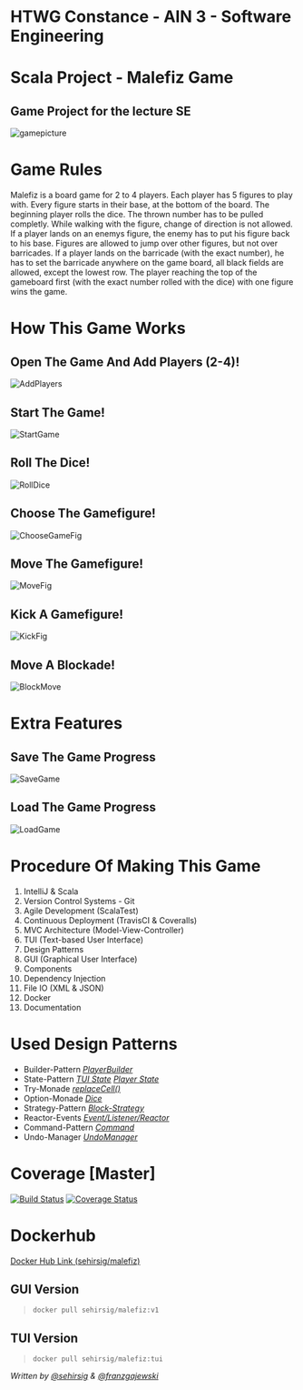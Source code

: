 # HTWG Constance - AIN 3 - Software Engineering
# Scala Project - Malefiz Game
## Game Project for the lecture SE

![gamepicture](https://user-images.githubusercontent.com/81407658/114448533-f96ce480-9bd3-11eb-93a7-74dc0941f6c1.jpg)


# Game Rules
Malefiz is a board game for 2 to 4 players. Each player has 5 figures to play with. Every figure starts in their base, at the bottom of the board. The beginning player rolls the dice. The thrown number has to be pulled completly. While walking with the figure, change of direction is not allowed. If a player lands on an enemys figure, the enemy has to put his figure back to his base. Figures are allowed to jump over other figures, but not over barricades. If a player lands on the barricade (with the exact number), he has to set the barricade anywhere on the game board, all black fields are allowed, except the lowest row. The player reaching the top of the gameboard first (with the exact number rolled with the dice) with one figure wins the game.

# How This Game Works
## Open The Game And Add Players (2-4)!
![AddPlayers](https://media1.giphy.com/media/08wXVjeDiLUJRTpbmT/giphy.gif)
## Start The Game!

![StartGame](https://media0.giphy.com/media/TtQEBzPCN0VPwfuYsy/giphy.gif)
## Roll The Dice!
![RollDice](https://media1.giphy.com/media/sOmkUSZknIfG7oPllP/giphy.gif)
## Choose The Gamefigure!
![ChooseGameFig](https://media4.giphy.com/media/jwDEbzvgWz9KhIOI2U/giphy.gif)
## Move The Gamefigure!
![MoveFig](https://media1.giphy.com/media/OIl7bsl0qQZ3ohONdW/giphy.gif)
## Kick A Gamefigure!
![KickFig](https://media0.giphy.com/media/EtHxH94U4jjW3dsG9D/giphy.gif)
## Move A Blockade!
![BlockMove](https://media2.giphy.com/media/PBaipOQTlGIAIwcd6U/giphy.gif)

# Extra Features
## Save The Game Progress
![SaveGame](https://media3.giphy.com/media/idnf5TMhaVC5So1MSj/giphy.gif)
## Load The Game Progress
![LoadGame](https://media2.giphy.com/media/J7sybAKJ3JTQit5aQS/giphy.gif)

# Procedure Of Making This Game

 1. IntelliJ & Scala
 2. Version Control Systems - Git
 3. Agile Development (ScalaTest)
 4. Continuous Deployment (TravisCI & Coveralls)
 5. MVC Architecture (Model-View-Controller)
 6. TUI (Text-based User Interface)
 7. Design Patterns
 8. GUI (Graphical User Interface)
 9. Components
 10. Dependency Injection
 11. File IO (XML & JSON)
 12. Docker 
 13. Documentation


# Used Design Patterns
* Builder-Pattern *[PlayerBuilder](https://github.com/franzgajewski/malefiz/blob/master/src/main/scala/de/htwg/se/malefiz/model/playerComponent/PlayerBuilder.scala)*
* State-Pattern [*TUI State*](https://github.com/franzgajewski/malefiz/blob/master/src/main/scala/de/htwg/se/malefiz/aview/TUIState.scala)  [*Player State*](https://github.com/franzgajewski/malefiz/blob/master/src/main/scala/de/htwg/se/malefiz/controller/controllerComponent/PlayerState.scala)
* Try-Monade [*replaceCell()*](https://github.com/franzgajewski/malefiz/blob/master/src/main/scala/de/htwg/se/malefiz/model/gameboardComponent/gameboardBaseImpl/Gameboard.scala#L123)
* Option-Monade [*Dice*](https://github.com/franzgajewski/malefiz/blob/master/src/main/scala/de/htwg/se/malefiz/model/gameboardComponent/gameboardBaseImpl/Dice.scala)
* Strategy-Pattern [*Block-Strategy*](https://github.com/franzgajewski/malefiz/blob/master/src/main/scala/de/htwg/se/malefiz/util/BlockStrategy.scala)
* Reactor-Events [*Event/Listener/Reactor*](https://github.com/franzgajewski/malefiz/blob/master/src/main/scala/de/htwg/se/malefiz/controller/controllerComponent/ControllerInterface.scala#L131)
* Command-Pattern [*Command*](https://github.com/franzgajewski/malefiz/blob/master/src/main/scala/de/htwg/se/malefiz/util/Command.scala)
* Undo-Manager [*UndoManager*](https://github.com/franzgajewski/malefiz/blob/master/src/main/scala/de/htwg/se/malefiz/util/UndoManager.scala)
# Coverage [Master]
[![Build Status](https://travis-ci.org/franzgajewski/malefiz.svg?branch=master&kill_cache=1)](https://travis-ci.org/franzgajewski/malefiz) [![Coverage Status](https://coveralls.io/repos/github/franzgajewski/malefiz/badge.svg?branch=master&kill_cache=1)](https://coveralls.io/github/franzgajewski/malefiz?branch=master&kill_cache=1)

# Dockerhub
[Docker Hub Link (sehirsig/malefiz)](https://hub.docker.com/r/sehirsig/malefiz)
## GUI Version
> `docker pull sehirsig/malefiz:v1`

## TUI Version
> `docker pull sehirsig/malefiz:tui`


*Written by [@sehirsig](https://github.com/sehirsig/) & [@franzgajewski](https://github.com/franzgajewski/)*
